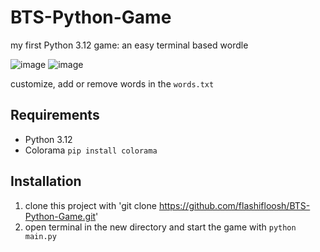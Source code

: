 # BTS-Python-Game
my first Python 3.12 game: an easy terminal based wordle

![image](https://github.com/flashifloosh/BTS-Python-Game/assets/63459112/bb33ded7-934c-400f-855d-cfd393053842)
![image](https://github.com/flashifloosh/BTS-Python-Game/assets/63459112/ce612279-1c89-4095-b33e-52ed2dfdf607)


customize, add or remove words in the `words.txt`

## Requirements
- Python 3.12
- Colorama `pip install colorama`


## Installation

1. clone this project with 'git clone https://github.com/flashifloosh/BTS-Python-Game.git'
2. open terminal in the new directory and start the game with `python main.py`
